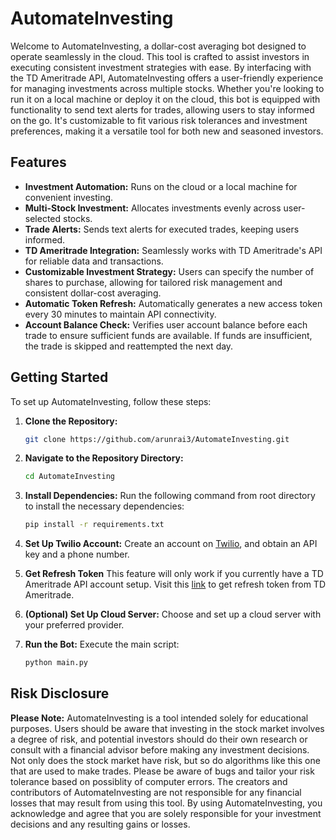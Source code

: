 # AutomateInvesting
Welcome to AutomateInvesting, a dollar-cost averaging bot designed to operate seamlessly in the cloud. This tool is crafted to assist investors in executing consistent investment strategies with ease. By interfacing with the TD Ameritrade API, AutomateInvesting offers a user-friendly experience for managing investments across multiple stocks. Whether you're looking to run it on a local machine or deploy it on the cloud, this bot is equipped with functionality to send text alerts for trades, allowing users to stay informed on the go. It's customizable to fit various risk tolerances and investment preferences, making it a versatile tool for both new and seasoned investors.

## Features

- **Investment Automation:** Runs on the cloud or a local machine for convenient investing.
- **Multi-Stock Investment:** Allocates investments evenly across user-selected stocks.
- **Trade Alerts:** Sends text alerts for executed trades, keeping users informed.
- **TD Ameritrade Integration:** Seamlessly works with TD Ameritrade's API for reliable data and transactions.
- **Customizable Investment Strategy:** Users can specify the number of shares to purchase, allowing for tailored risk management and consistent dollar-cost averaging.
- **Automatic Token Refresh:** Automatically generates a new access token every 30 minutes to maintain API connectivity.
- **Account Balance Check:** Verifies user account balance before each trade to ensure sufficient funds are available. If funds are insufficient, the trade is skipped and reattempted the next day.



## Getting Started
To set up AutomateInvesting, follow these steps:

1. **Clone the Repository:**
   ```bash
   git clone https://github.com/arunrai3/AutomateInvesting.git

2. **Navigate to the Repository Directory:**
   ```bash
   cd AutomateInvesting

3. **Install Dependencies:**
   Run the following command from root directory to install the necessary dependencies:
   ```bash
   pip install -r requirements.txt

4. **Set Up Twilio Account:**
   Create an account on [Twilio](https://twilio.com/), and obtain an API key and a phone number.

5. **Get Refresh Token**
   This feature will only work if you currently have a TD Ameritrade API account setup. Visit this [link](https://developer.tdameritrade.com/authentication/apis/post/token-0) to get refresh token from TD Ameritrade.

6. **(Optional) Set Up Cloud Server:**
   Choose and set up a cloud server with your preferred provider.

7. **Run the Bot:**
   Execute the main script:
   ```bash
   python main.py


## Risk Disclosure

**Please Note:** AutomateInvesting is a tool intended solely for educational purposes. Users should be aware that investing in the stock market involves a degree of risk, and potential investors should do their own research or consult with a financial advisor before making any investment decisions. Not only does the stock market have risk, but so do algorithms like this one that are used to make trades. Please be aware of bugs and tailor your risk tolerance based on possiblity of computer errors. The creators and contributors of AutomateInvesting are not responsible for any financial losses that may result from using this tool. By using AutomateInvesting, you acknowledge and agree that you are solely responsible for your investment decisions and any resulting gains or losses.
